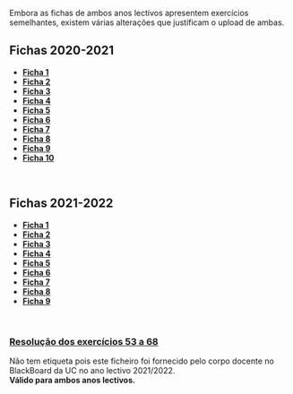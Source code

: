 Embora as fichas de ambos anos lectivos apresentem exercícios semelhantes, existem várias alterações que justificam o upload de ambas.

## Fichas 2020-2021
* [**Ficha 1**](Folha1_2021.pdf)
* [**Ficha 2**](Folha2_2021.pdf)
* [**Ficha 3**](Folha3_2021.pdf)
* [**Ficha 4**](Folha4_2021.pdf)
* [**Ficha 5**](Folha5_2021.pdf)
* [**Ficha 6**](Folha6_2021.pdf)
* [**Ficha 7**](Folha7_2021.pdf)
* [**Ficha 8**](Folha8_2021.pdf)
* [**Ficha 9**](Folha9_2021.pdf)
* [**Ficha 10**](Folha10_2021.pdf)

<br>

## Fichas 2021-2022
* [**Ficha 1**](Folha1_2122.pdf)
* [**Ficha 2**](Folha2_2122.pdf)
* [**Ficha 3**](Folha3_2122.pdf)
* [**Ficha 4**](Folha4_2122.pdf)
* [**Ficha 5**](Folha5_2122.pdf)
* [**Ficha 6**](Folha6_2122.pdf)
* [**Ficha 7**](Folha7_2122.pdf)
* [**Ficha 8**](Folha8_2122.pdf)
* [**Ficha 9**](Folha9_2122.pdf)

<br>

### [Resolução dos exercícios 53 a 68](exerc53_68.pdf)
Não tem etiqueta pois este ficheiro foi fornecido pelo corpo docente no BlackBoard da UC no ano lectivo 2021/2022.
<br> **Válido para ambos anos lectivos.**
